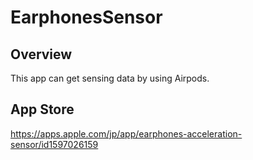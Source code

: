 # EarphonesSensor
## Overview
This app can get sensing data by using Airpods.

## App Store
https://apps.apple.com/jp/app/earphones-acceleration-sensor/id1597026159
